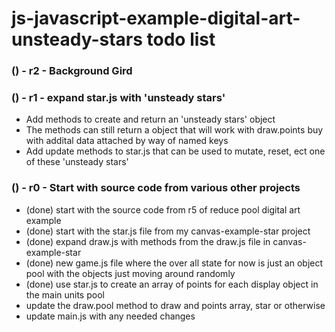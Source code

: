 # js-javascript-example-digital-art-unsteady-stars todo list

<!-- Maintenance -->

<!-- Additional Features -->

### () - r2 - Background Gird

<!-- General Idea or MVP of Project done -->

### () - r1 - expand star.js with 'unsteady stars'
* Add methods to create and return an 'unsteady stars' object
* The methods can still return a object that will work with draw.points buy with addital data attached by way of named keys
* Add update methods to star.js that can be used to mutate, reset, ect one of these 'unsteady stars'

### () - r0 - Start with source code from various other projects
* (done) start with the source code from r5 of reduce pool digital art example
* (done) start with the star.js file from my canvas-example-star project
* (done) expand draw.js with methods from the draw.js file in canvas-example-star
* (done) new game.js file where the over all state for now is just an object pool with the objects just moving around randomly
* (done) use star.js to create an array of points for each display object in the main units pool
* update the draw.pool method to draw and points array, star or otherwise
* update main.js with any needed changes